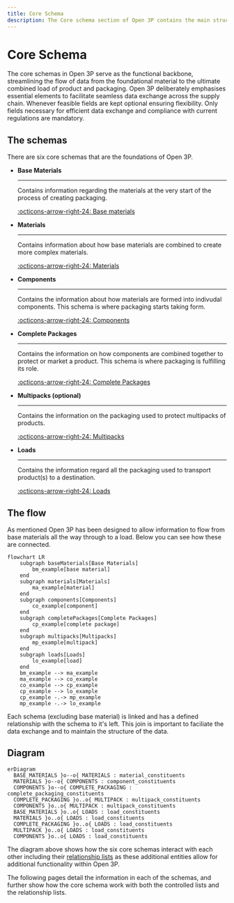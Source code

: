 ```yaml
---
title: Core Schema
description: The Core schema section of Open 3P contains the main structure of the standard.
---
```


# Core Schema

The core schemas in Open 3P serve as the functional backbone, streamlining the flow of data from the foundational material to the ultimate combined load of product and packaging. Open 3P deliberately emphasises essential elements to facilitate seamless data exchange across the supply chain. Whenever feasible fields are kept optional ensuring flexibility. Only fields necessary for efficient data exchange and compliance with current regulations are mandatory.

## The schemas

There are six core schemas that are the foundations of Open 3P.

<div class="grid cards" markdown>

-   __Base Materials__

    ---

    Contains information regarding the materials at the very start of the process of creating packaging.

    [:octicons-arrow-right-24: Base materials](./3_1_Base_Materials.md)

-   __Materials__

    ---

    Contains information about how base materials are combined to create more complex materials.

    [:octicons-arrow-right-24: Materials](./3_2_Materials.md)

-   __Components__

    ---

    Contains the information about how materials are formed into indivudal components. This schema is where packaging starts taking form.

    [:octicons-arrow-right-24: Components](./3_3_Components.md)

-   __Complete Packages__

    ---

    Contains the information on how components are combined together to protect or market a product. This schema is where packaging is fulfilling its role.

    [:octicons-arrow-right-24: Complete Packages](./3_4_Complete_Packaging.md)

-   __Multipacks (optional)__

    ---

    Contains the information on the packaging used to protect multipacks of products.

    [:octicons-arrow-right-24: Multipacks](./3_5_Multipack.md)

-   __Loads__

    ---

    Contains the information regard all the packaging used to transport product(s) to a destination.

    [:octicons-arrow-right-24: Loads](./3_7_Load.md)


</div>

## The flow
As mentioned Open 3P has been designed to allow information to flow from base materials all the way through to a load. Below you can see how these are connected.
``` mermaid
flowchart LR
    subgraph baseMaterials[Base Materials]
        bm_example[base material]
    end
    subgraph materials[Materials]
        ma_example[material]
    end
    subgraph components[Components]
        co_example[component]
    end
    subgraph completePackages[Complete Packages]
        cp_example[complete package]
    end
    subgraph multipacks[Multipacks]
        mp_example[multipack]
    end
    subgraph loads[Loads]
        lo_example[load]
    end
    bm_example --> ma_example
    ma_example --> co_example
    co_example --> cp_example
    cp_example --> lo_example
    cp_example -.-> mp_example
    mp_example -.-> lo_example
```
Each schema (excluding base material) is linked and has a defined relationship with the schema to it's left. This join is important to faciliate the data exchange and to maintain the structure of the data.

## Diagram

``` mermaid
erDiagram
  BASE_MATERIALS }o--o{ MATERIALS : material_constituents
  MATERIALS }o--o{ COMPONENTS : component_constituents
  COMPONENTS }o--o{ COMPLETE_PACKAGING : complete_packaging_constituents
  COMPLETE_PACKAGING }o..o{ MULTIPACK : multipack_constituents
  COMPONENTS }o..o{ MULTIPACK : multipack_constituents
  BASE_MATERIALS }o..o{ LOADS : load_constituents
  MATERIALS }o..o{ LOADS : load_constituents
  COMPLETE_PACKAGING }o..o{ LOADS : load_constituents
  MULTIPACK }o..o{ LOADS : load_constituents
  COMPONENTS }o..o{ LOADS : load_constituents
```

The diagram above shows how the six core schemas interact with each other including their [relationship lists](../6_Relationship_Lists/6_000_Relationship_Lists.md) as these additional entities allow for additional functionality within Open 3P.

The following pages detail the information in each of the schemas, and further show how the core schema work with both the controlled lists and the relationship lists.

